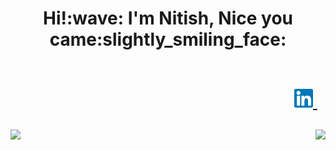 <h1 align='center'> 
  Hi!:wave: I'm Nitish, Nice you came:slightly_smiling_face: 
  <br><br>
  <p align='right'>
    <a href="https://www.linkedin.com/in/nitishkr72/">
      <img src="linkedin.svg" height=30 width=30 />
    </a>&nbsp;&nbsp;
  </p>
</h1>



<p align='center'>
  <a href="https://www.linkedin.com/in/nitishkr72/"><img src="https://badges.pufler.dev/commits/monthly/nitishkr72" align="left"></a>
  <a href="https://www.linkedin.com/in/nitishkr72/"><img src="https://badges.pufler.dev/visits/nitishkr72/nitishkr72" align="right"></a>
</p>
